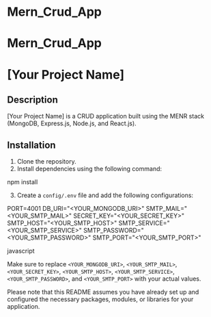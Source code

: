# Mern_Crud_App
# Mern_Crud_App
# [Your Project Name]

## Description
[Your Project Name] is a CRUD application built using the MENR stack (MongoDB, Express.js, Node.js, and React.js).

## Installation
1. Clone the repository.
2. Install dependencies using the following command:


npm install



3. Create a `config/.env` file and add the following configurations:


PORT=4001
DB_URI="<YOUR_MONGODB_URI>"
SMTP_MAIL="<YOUR_SMTP_MAIL>"
SECRET_KEY="<YOUR_SECRET_KEY>"
SMTP_HOST="<YOUR_SMTP_HOST>"
SMTP_SERVICE="<YOUR_SMTP_SERVICE>"
SMTP_PASSWORD="<YOUR_SMTP_PASSWORD>"
SMTP_PORT="<YOUR_SMTP_PORT>"

javascript


Make sure to replace `<YOUR_MONGODB_URI>`, `<YOUR_SMTP_MAIL>`, `<YOUR_SECRET_KEY>`, `<YOUR_SMTP_HOST>`, `<YOUR_SMTP_SERVICE>`, `<YOUR_SMTP_PASSWORD>`, and `<YOUR_SMTP_PORT>` with your actual values.

Please note that this README assumes you have already set up and configured the necessary packages, modules, or libraries for your application.


